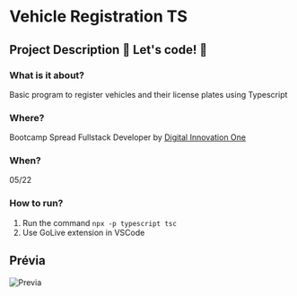 # Vehicle Registration TS
## Project Description  🚀 Let's code! 🚀
### What is it about?
Basic program to register vehicles and their license plates using Typescript
### Where?
Bootcamp Spread Fullstack Developer by [Digital Innovation One](https://www.dio.me)
### When?
05/22
### How to run?
1) Run the command 
```npx -p typescript tsc```
2) Use GoLive extension in VSCode

## Prévia
![Previa](https://raw.githubusercontent.com/antoniomarcelino/parking-system-ts/master/img.JPG)
